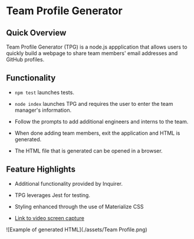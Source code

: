 # Team Profile Generator

## Quick Overview

Team Profile Generator (TPG) is a node.js appplication that allows users to quickly build a webpage to share team members' email addresses and GitHub profiles.

## Functionality

* `npm test` launches tests.

* `node index` launches TPG and requires the user to enter the team manager's information.

* Follow the prompts to add additional engineers and interns to the team.

* When done adding team members, exit the application and HTML is generated.

* The HTML file that is generated can be opened in a browser.

## Feature Highlights

* Additional functionality provided by Inquirer.

* TPG leverages Jest for testing.

* Styling enhanced through the use of Materialize CSS

* [Link to video screen capture](https://www.awesomescreenshot.com/video/4935648?key=e44b55853cb44f787e8dc720951108d9)

![Example of generated HTML](./assets/Team Profile.png)
